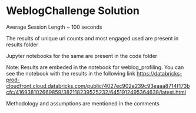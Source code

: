 # WeblogChallenge Solution

Average Session Length ~ 100 seconds

The results of unique url counts and most engaged used are present in results folder 

Jupyter notebooks for the same are present in the code folder

Note: Results are embeded in the notebook for weblog_profiling. You can see the notebook with the results in the following link 
https://databricks-prod-cloudfront.cloud.databricks.com/public/4027ec902e239c93eaaa8714f173bcfc/416938102669859/382118239525232/6451912495364638/latest.html

Methodology and assumptions are mentioned in the comments 
